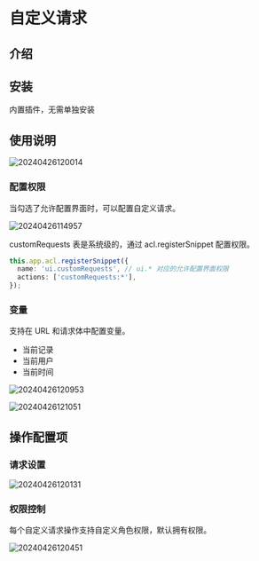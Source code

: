 # 自定义请求
<PluginInfo name="action-custom-request"></PluginInfo>

## 介绍

## 安装

内置插件，无需单独安装

## 使用说明

![20240426120014](https://nocobase-docs.oss-cn-beijing.aliyuncs.com/20240426120014.png)

### 配置权限

当勾选了允许配置界面时，可以配置自定义请求。

![20240426114957](https://nocobase-docs.oss-cn-beijing.aliyuncs.com/20240426114957.png)

customRequests 表是系统级的，通过 acl.registerSnippet 配置权限。

```typescript
this.app.acl.registerSnippet({
  name: 'ui.customRequests', // ui.* 对应的允许配置界面权限
  actions: ['customRequests:*'],
});
```
### 变量

支持在 URL 和请求体中配置变量。

- 当前记录
- 当前用户
- 当前时间

![20240426120953](https://nocobase-docs.oss-cn-beijing.aliyuncs.com/20240426120953.png)

![20240426121051](https://nocobase-docs.oss-cn-beijing.aliyuncs.com/20240426121051.png)
## 操作配置项

### 请求设置

![20240426120131](https://nocobase-docs.oss-cn-beijing.aliyuncs.com/20240426120131.png)

### 权限控制

每个自定义请求操作支持自定义角色权限，默认拥有权限。

![20240426120451](https://nocobase-docs.oss-cn-beijing.aliyuncs.com/20240426120451.png)
